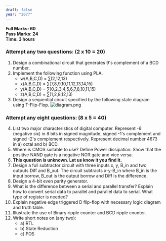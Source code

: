 ```yaml
---
draft: false
year: "2077"
---
```


**Full Marks: 60**\
**Pass Marks: 24**\
**Time: 3 hours**

### Attempt any two questions: (2 x 10 = 20)

1. Design a combinational circuit that generates 9's complement of a BCD number.
2. Implement the following function using PLA.
   - w(A,B,C,D) = ∑(2,12,13)
   - x(A,B,C,D) = ∑(7,8,9,10,11,12,13,14,15)
   - y(A,B,C,D) = ∑(0,2,3,4,5,6,7,8,10,11,15)
   - z(A,B,C,D) = ∑(1,2,8,12,13)
3. Design a sequential circuit specified by the following state diagram using T-Flip-Flop.
   ![diagram.png](/media/q7v3plrx9j.png)

### Attempt any eight questions: (8 x 5 = 40)

4. List two major characteristics of digital computer. Represent -6 (negative six) in 8 bits in signed magnitude,
   signed -1's complement and signed -2's complement respectively. Represent decimal number 4673 in a) octal and b) BCD.
5. Where is CMOS suitable to use? Define Power dissipation. Show that the positive NAND gate is a negative NOR gate and vice versa.
6. **This question is unknown. Let us know it you find it.**
7. Design a full subtractor circuit with three inputs x, y, B_in and two outputs Diff and B_out. The circuit subtracts x-y-B_in where B_in is the input borrow, B_out is the output borrow and Diff is the difference.
8. Design a 4-bit even parity generator.
9. What is the difference between a serial and parallel transfer? Explain how to convert serial data to parallel and parallel data to serial. What type of register is needed?
10. Explain negative edge triggered D flip-flop with necessary logic diagram and truth table.
11. Illustrate the use of Binary ripple counter and BCD ripple counter.
12. Write short notes on (any two):
    - a) RTL
    - b) State Reduction
    - c) POS
